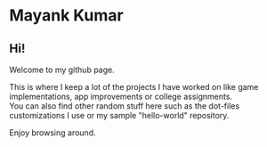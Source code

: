 # Mayank Kumar 
## Hi!
Welcome to my github page.<br />

This is where I keep a lot of the projects I have worked on like game implementations, app improvements or college assignments.<br />
You can also find other random stuff here such as the dot-files customizations I use or my sample "hello-world" repository.

Enjoy browsing around.

